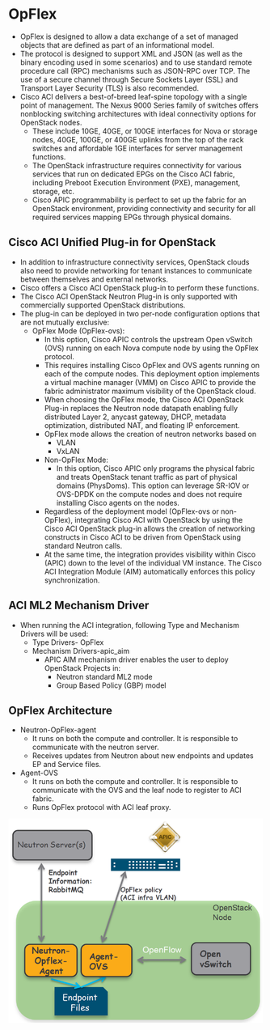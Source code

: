 # OpFlex

- OpFlex is designed to allow a data exchange of a set of managed objects that are defined as part of an informational model.
- The protocol is designed to support XML and JSON (as well as the binary encoding used in some scenarios) and to use standard remote procedure call (RPC) mechanisms such as JSON-RPC over TCP. The use of a secure channel through Secure Sockets Layer (SSL) and Transport Layer Security (TLS) is also recommended.
- Cisco ACI delivers a best-of-breed leaf-spine topology with a single point of management. The Nexus 9000 Series family of switches offers nonblocking switching architectures with ideal connectivity options for OpenStack nodes.
    - These include 10GE, 40GE, or 100GE interfaces for Nova or storage nodes, 40GE, 100GE, or 400GE uplinks from the top of the rack switches and affordable 1GE interfaces for server management functions.
    - The OpenStack infrastructure requires connectivity for various services that run on dedicated EPGs on the Cisco ACI fabric, including Preboot Execution Environment (PXE), management, storage, etc.
    - Cisco APIC programmability is perfect to set up the fabric for an OpenStack environment, providing connectivity and security for all required services mapping EPGs through physical domains.

## Cisco ACI Unified Plug-in for OpenStack

- In addition to infrastructure connectivity services, OpenStack clouds also need to provide networking for tenant instances to communicate between themselves and external networks.
- Cisco offers a Cisco ACI OpenStack plug-in to perform these functions.
- The Cisco ACI OpenStack Neutron Plug-in is only supported with commercially supported OpenStack distributions.
- The plug-in can be deployed in two per-node configuration options that are not mutually exclusive:
    - OpFlex Mode (OpFlex-ovs):
        - In this option, Cisco APIC controls the upstream Open vSwitch (OVS) running on each Nova compute node by using the OpFlex protocol.
        - This requires installing Cisco OpFlex and OVS agents running on each of the compute nodes. This deployment option implements a virtual machine manager (VMM) on Cisco APIC to provide the fabric administrator maximum visibility of the OpenStack cloud.
        - When choosing the OpFlex mode, the Cisco ACI OpenStack Plug-in replaces the Neutron node datapath enabling fully distributed Layer 2, anycast gateway, DHCP, metadata optimization, distributed NAT, and floating IP enforcement.
        - OpFlex mode allows the creation of neutron networks based on
            - VLAN
            - VxLAN
        - Non-OpFlex Mode:
            - In this option, Cisco APIC only programs the physical fabric and treats OpenStack tenant traffic as part of physical domains (PhysDoms). This option can leverage SR-IOV or OVS-DPDK on the compute nodes and does not require installing Cisco agents on the nodes.
        - Regardless of the deployment model (OpFlex-ovs or non-OpFlex), integrating Cisco ACI with OpenStack by using the Cisco ACI OpenStack plug-in allows the creation of networking constructs in Cisco ACI to be driven from OpenStack using standard Neutron calls.
        - At the same time, the integration provides visibility within Cisco (APIC) down to the level of the individual VM instance. The Cisco ACI Integration Module (AIM) automatically enforces this policy synchronization.

## ACI ML2 Mechanism Driver

- When running the ACI integration, following Type and Mechanism Drivers will be used:
    - Type Drivers- OpFlex
    - Mechanism Drivers-apic_aim
        - APIC AIM mechanism driver enables the user to deploy OpenStack Projects in:
            - Neutron standard ML2 mode
            - Group Based Policy (GBP) model

## OpFlex Architecture

- Neutron-OpFlex-agent
    - It runs on both the compute and controller. It is responsible to communicate with the neutron server.
    - Receives updates from Neutron about new endpoints and updates EP and Service files.
- Agent-OVS
    - It runs on both the compute and controller. It is responsible to communicate with the OVS and the leaf node to register to ACI fabric.
    - Runs OpFlex protocol with ACI leaf proxy.

![opflex_architecture](aci_opflex_architecture.png)

